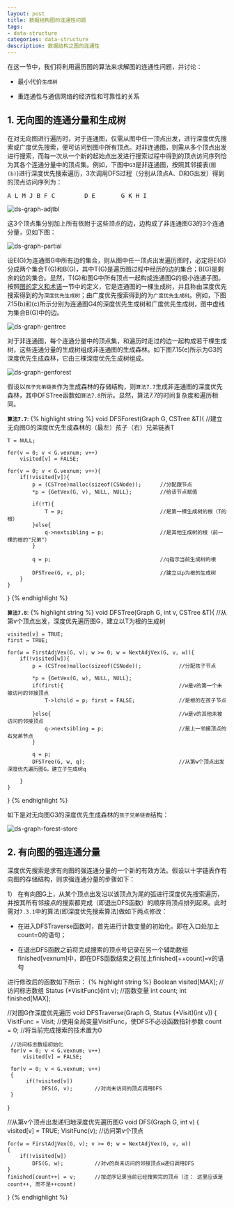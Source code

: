 ```yaml
---
layout: post
title: 数据结构图的连通性问题
tags:
- data-structure
categories: data-structure
description: 数据结构之图的连通性
---
```



在这一节中，我们将利用遍历图的算法来求解图的连通性问题，并讨论：

* 最小代价```生成树```

* 重连通性与通信网络的经济性和可靠性的关系

<!-- more -->


## 1. 无向图的连通分量和生成树

在对无向图进行遍历时，对于连通图，仅需从图中任一顶点出发，进行深度优先搜索或广度优先搜索，便可访问到图中所有顶点。对非连通图，则需从多个顶点出发进行搜索，而每一次从一个新的起始点出发进行搜索过程中得到的顶点访问序列恰为其各个连通分量中的顶点集。例如，下图中```G3```是非连通图，按照其邻接表(```图(b)```)进行深度优先搜索遍历，3次调用DFS过程（分别从顶点A、D和G出发）得到的顶点访问序列为：
<pre>
A L M J B F C        D E       G K H I
</pre>

![ds-graph-adjtbl](https://ivanzz1001.github.io/records/assets/img/data_structure/ds_graph_adjtbl.jpg)

这3个顶点集分别加上所有依附于这些顶点的边，边构成了非连通图G3的3个连通分量，见如下图：

![ds-graph-partial](https://ivanzz1001.github.io/records/assets/img/data_structure/ds_graph_partial.jpg)


设E(G)为连通图G中所有边的集合，则从图中任一顶点出发遍历图时，必定将E(G)分成两个集合T(G)和B(G)，其中T(G)是遍历图过程中经历的边的集合；B(G)是剩余的边的集合。显然，T(G)和图G中所有顶点一起构成连通图G的极小连通子图。按照[图的定义和术语](https://ivanzz1001.github.io/records/post/data-structure/2018/07/16/ds-graph)一节中的定义，它是连通图的一棵生成树，并且称由深度优先搜索得到的为```深度优先生成树```；由广度优先搜索得到的为```广度优先生成树```。例如，下图7.15(b)和(c)所示分别为连通图G4的深度优先生成树和广度优先生成树，图中虚线为集合B(G)中的边。

![ds-graph-gentree](https://ivanzz1001.github.io/records/assets/img/data_structure/ds_graph_gentree.jpg)

对于非连通图，每个连通分量中的顶点集，和遍历时走过的边一起构成若干棵生成树，这些连通分量的生成树组成非连通图的生成森林。如下图7.15(e)所示为G3的深度优先生成森林，它由三棵深度优先生成树组成。

![ds-graph-genforest](https://ivanzz1001.github.io/records/assets/img/data_structure/ds_graph_genforest.jpg)

假设以```孩子兄弟链表```作为生成森林的存储结构，则```算法7.7```生成非连通图的深度优先森林，其中DFSTree函数如```算法7.8```所示。显然，算法7.7的时间复杂度和遍历相同。

**```算法7.7```**:
{% highlight string %}
void DFSForest(Graph G, CSTree &T){
	//建立无向图G的深度优先生成森林的（最左）孩子（右）兄弟链表T
	
	T = NULL;
	
	for(v = 0; v < G.vexnum; v++)
		visited[v] = FALSE;
		
	for(v = 0; v < G.vexnum; v++){
		if(!visited[v]){
			p = (CSTree)malloc(sizeof(CSNode));      //分配跟节点
			*p = {GetVex(G, v), NULL, NULL};         //给该节点赋值
			
			if(!T){
				T = p;                               //是第一棵生成树的根（T的根）
			}else{
				q->nextsibling = p;                  //是其他生成树的根（前一棵的根的"兄弟"）
			}
			
			q = p;                                   //q指示当前生成树的根
			
			DFSTree(G, v, p);                        //建立以p为根的生成树
		}
	}

}
{% endhighlight %}

**```算法7.8```**:
{% highlight string %}
void DFSTree(Graph G, int v, CSTree &T){
	//从第v个顶点出发，深度优先遍历图G，建立以T为根的生成树
	
	visited[v] = TRUE;
	first = TRUE;
	
	for(w = FirstAdjVex(G, v); w >= 0; w = NextAdjVex(G, v, w)){
		if(!visited[w]){
			p = (CSTree)malloc(sizeof(CSNode));            //分配孩子节点
			
			*p = {GetVex(G, w), NULL, NULL};
			if(first){                                     //w是v的第一个未被访问的邻接顶点
				T->lchild = p; first = FALSE;              //是根的左孩子节点
				
			}else{                                         //w是v的其他未被访问的邻接顶点
				q->nextsibling = p;                        //是上一邻接顶点的右兄弟节点
			} 
			
			q = p;
			DFSTree(G, w, q);                              //从第w个顶点出发深度优先遍历图G，建立子生成树q
		
		}
	}
}
{% endhighlight %}

如下是对无向图G3的深度优先生成森林的```孩子兄弟链表```结构：

![ds-graph-forest-store](https://ivanzz1001.github.io/records/assets/img/data_structure/ds_graph_forest_store.jpg)


## 2. 有向图的强连通分量

深度优先搜索是求有向图的强连通分量的一个新的有效方法。假设以十字链表作有向图的存储结构，则求强连通分量的步骤如下：

1） 在有向图G上，从某个顶点出发沿以该顶点为尾的弧进行深度优先搜索遍历，并按其所有邻接点的搜索都完成（即退出DFS函数）的顺序将顶点排列起来。此时需对```7.3.1```中的算法(即深度优先搜索算法)做如下两点修改：

* 在进入DFSTraverse函数时，首先进行计数变量的初始化，即在入口处加上count=0的语句；

* 在退出DFS函数之前将完成搜索的顶点号记录在另一个辅助数组finished[vexnum]中，即在DFS函数结束之前加上finished[++count]=v的语句

进行修改后的函数如下所示：
{% highlight string %}
Boolean visited[MAX];             //访问标志数组
Status (*VisitFunc)(int v);       //函数变量
int count;
int finished[MAX];


//对图G作深度优先遍历
void DFSTraverse(Graph G, Status (*Visit)(int v))
{
     VisitFunc = Visit;         //使用全局变量VisitFunc，使DFS不必设函数指针参数
	 count = 0;                 //将当前完成搜索的技术置为0

     //访问标志数组初始化
     for(v = 0; v < G.vexnum; v++)
         visited[v] = FALSE;

     for(v = 0; v < G.vexnum; v++)
     {
          if(!visited[v])
               DFS(G, v);       //对尚未访问的顶点调用DFS 
     }
}

//从第v个顶点出发递归地深度优先遍历图G
void DFS(Graph G, int v)
{
    visited[v] = TRUE;
    VisitFunc(v);         //访问第v个顶点

    for(w = FirstAdjVex(G, v); v >= 0; w = NextAdjVex(G, v, w))
    {
        if(!visited[w])
            DFS(G, w);          //对v的尚未访问的邻接顶点w递归调用DFS
    }
	finished[count++] = v;      //按逆序记录当前已经搜索完的顶点（注： 这里应该是count++, 而不是++count) 
}
{% endhighlight %}


<br />
<br />


